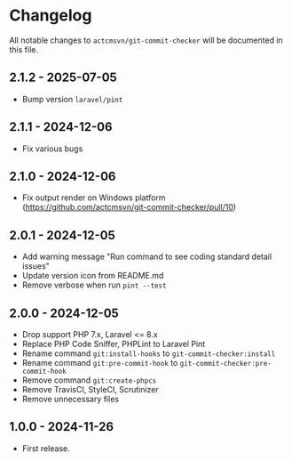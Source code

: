# Changelog

All notable changes to `actcmsvn/git-commit-checker` will be documented in this file.

## 2.1.2 - 2025-07-05

- Bump version `laravel/pint`

## 2.1.1 - 2024-12-06

- Fix various bugs

## 2.1.0 - 2024-12-06

- Fix output render on Windows platform (https://github.com/actcmsvn/git-commit-checker/pull/10)

## 2.0.1 - 2024-12-05

- Add warning message "Run command to see coding standard detail issues"
- Update version icon from README.md
- Remove verbose when run `pint --test`

## 2.0.0 - 2024-12-05

- Drop support PHP 7.x, Laravel <= 8.x
- Replace PHP Code Sniffer, PHPLint to Laravel Pint
- Rename command `git:install-hooks` to `git-commit-checker:install`
- Rename command `git:pre-commit-hook` to `git-commit-checker:pre-commit-hook`
- Remove command `git:create-phpcs`
- Remove TravisCI, StyleCI, Scrutinizer
- Remove unnecessary files

## 1.0.0 - 2024-11-26

- First release.
